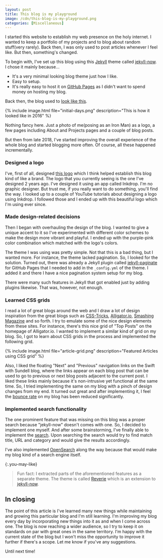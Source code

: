 ```yaml
---
layout: post
title: This blog is my playground
image: /cdn/this-blog-is-my-playground.png
categories: [Miscellaneous]
---
```


I started this website to establish my web presence on the holy internet. I wanted to keep a portfolio of my projects and to blog about random stuff(very rarely). Back then, I was only used to post articles whenever I feel like. But then, something's changed.

To begin with, I've set up this blog using this [Jekyll](https://jekyllrb.com/) theme called [jekyll-now](https://github.com/barryclark/jekyll-now). I chose it mainly because...

- It's a very minimal looking blog theme just how I like.
- Easy to setup.
- It's really easy to host it on [GitHub Pages](https://pages.github.com/) as I didn't want to spend money on hosting my blog.

Back then, the blog used to [look like this](http://web.archive.org/web/20161010120522/http://www.amitmerchant.com/).

{% include image.html file="initial-days.png" description="This is how it looked like in 2016" %}

Nothing fancy here. Just a photo of me(posing as an Iron Man) as a logo, a few pages including About and Projects pages and a couple of blog posts. 

But then from late 2018, I've started improving the overall experience of the whole blog and started blogging more often. Of course, all these happened incrementally.

### Designed a logo

I've, first of all, designed [this logo](/images/logo.png) which I think helped establish this blog kind of like a brand. The logo that you currently seeing is the one I've designed 2 years ago. I've designed it using an app called Inkdrop. I'm no graphic designer. But trust me, if you really want to do something, you'll find the way. I looked up to a couple of YouTube tutorials about designing a logo using Inkdrop. I followed those and I ended up with this beautiful logo which I'm using ever since.

### Made design-related decisions

Then I began with overhauling the design of the blog. I wanted to give a unique accent to it so I've experimented with different color schemes to make the design more vibrant and playful. I ended up with the purple-pink color combination which matched with the logo's colors.

The theme I was using was pretty simple. Not that this is a bad thing, but I wanted more. For instance, the theme lacked pagination. So, I looked for the solution. Turned out, there was already a Jekyll plugin called [jekyll-paginate](https://github.com/jekyll/jekyll-paginate) for GitHub Pages that I needed to add in the `_config.yml` of the theme. I added it and there I have a nice pagination system setup for my blog.

There were many such features in Jekyll that got enabled just by adding plugins likewise. That was, however, not enough. 

### Learned CSS grids

I read a lot of great blogs around the web and I draw a lot of design inspiration from the great blogs such as [CSS-Tricks](http://css-tricks.com), [Alligator.io](https://alligator.io), [Smashing Magazine](https://www.smashingmagazine.com) and so forth. I try to emulate some of the nice design elements from these sites. For instance, there's this nice grid of "Top Posts" on the homepage of Alligator.io. I wanted to implement a similar kind of grid on my blog. So, I got to learn about CSS grids in the process and implemented the following grid.

{% include image.html file="article-grid.png" description="Featured Articles using CSS grid" %}

Also, I liked the floating "Next" and "Previous" navigation links on the Swift with Sundell blog, where the links appear on each blog post that can be used to go to previous or next blog posts adjacent to the current post. I liked these links mainly because it's non-intrusive yet functional at the same time. So, I tried implementing the same on my blog with a pinch of design changes from my end. It turned out great and after implementing it, I feel the [bounce rate](https://en.wikipedia.org/wiki/Bounce_rate) on my blog has been reduced significantly.

### Implemented search functionality

The one prominent feature that was missing on this blog was a proper search because "jekyll-now" doesn't comes with one. So, I decided to implement one myself. And after some brainstorming, I've finally able to implement the [search](/search/). Upon searching the search would try to find match title, URL and category and would give the results accordingly.

I've also implemented [OpenSearch](https://developer.mozilla.org/en-US/docs/Web/OpenSearch) along the way because that would make my blog kind of a search engine itself. 

{:.you-may-like}
> Fun fact: I extracted parts of the aforementioned features as a separate theme. The theme is called [Reverie](https://github.com/amitmerchant1990/reverie) which is an extension to [jekyll-now](https://github.com/barryclark/jekyll-now).

## In closing

The point of this article is I've learned many new things while maintaining and growing this particular blog and I'm still learning. I'm improving my blog every day by incorporating new things into it as and when I come across one. The blog is now reaching a wider audience, so I try to keep it on standards on par with great ones in the same territory. I'm happy with the current state of the blog but I won't miss the opportunity to improve it further if there's a scope. Let me know if you've any suggestions. 

Until next time!